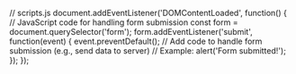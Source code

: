 // scripts.js
document.addEventListener('DOMContentLoaded', function() {
    // JavaScript code for handling form submission
    const form = document.querySelector('form');
    form.addEventListener('submit', function(event) {
        event.preventDefault();
        // Add code to handle form submission (e.g., send data to server)
        // Example: alert('Form submitted!');
    });
});
